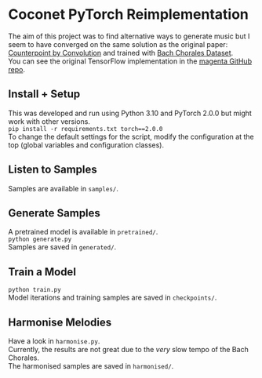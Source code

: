 # Coconet PyTorch Reimplementation
The aim of this project was to find alternative ways to generate music but I seem to have converged on the same solution as the original paper: [Counterpoint by Convolution](https://arxiv.org/abs/1903.07227) and trained with [Bach Chorales Dataset](https://arxiv.org/abs/1206.6392).  
You can see the original TensorFlow implementation in the [magenta GitHub repo](https://github.com/magenta/magenta/blob/main/magenta/models/coconet/).
## Install + Setup
This was developed and run using Python 3.10 and PyTorch 2.0.0 but might work with other versions.  
`pip install -r requirements.txt torch==2.0.0`  
To change the default settings for the script, modify the configuration at the top (global variables and configuration classes).
## Listen to Samples
Samples are available in `samples/`.
## Generate Samples
A pretrained model is available in `pretrained/`.  
`python generate.py`  
Samples are saved in `generated/`.
## Train a Model
`python train.py`  
Model iterations and training samples are saved in `checkpoints/`.
## Harmonise Melodies
Have a look in `harmonise.py`.  
Currently, the results are not great due to the *very* slow tempo of the Bach Chorales.  
The harmonised samples are saved in `harmonised/`.